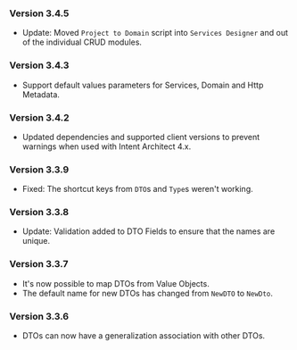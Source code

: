 ### Version 3.4.5

- Update: Moved `Project to Domain` script into `Services Designer` and out of the individual CRUD modules.


### Version 3.4.3

- Support default values parameters for Services, Domain and Http Metadata.

### Version 3.4.2

- Updated dependencies and supported client versions to prevent warnings when used with Intent Architect 4.x.

### Version 3.3.9

- Fixed: The shortcut keys from `DTO`s and `Type`s weren't working.

### Version 3.3.8

- Update: Validation added to DTO Fields to ensure that the names are unique.

### Version 3.3.7

- It's now possible to map DTOs from Value Objects.
- The default name for new DTOs has changed from `NewDTO` to `NewDto`.

### Version 3.3.6

- DTOs can now have a generalization association with other DTOs.
